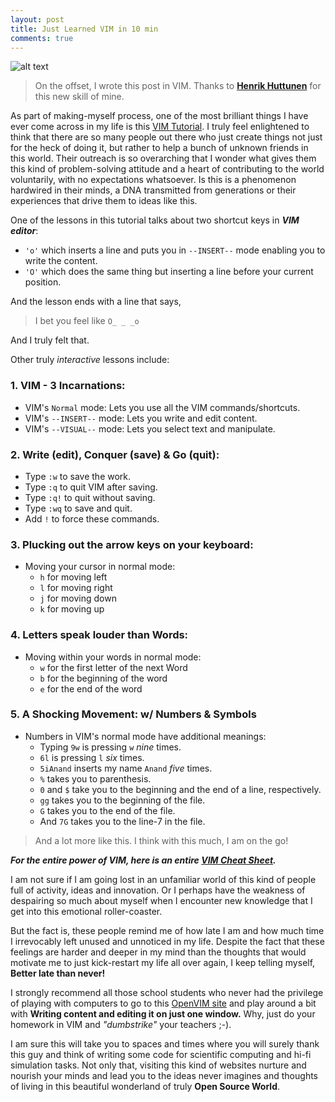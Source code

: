 ```yaml
---
layout: post
title: Just Learned VIM in 10 min
comments: true
---
```


![alt text](http://www.ibm.com/developerworks/aix/library/au-speakingunix_vim/04_vim.jpg "VIM")

> On the offset, I wrote this post in VIM. Thanks to **[Henrik Huttunen](http://personal.inet.fi/koti/egaga/)** for this new skill of mine.

As part of making-myself process, one of the most brilliant things I have ever come across in my life is this  [VIM Tutorial](http://openvim.com/). I truly feel enlightened to think that there are so many people out there who just create things not just for the heck of doing it, but rather to help a bunch of unknown friends in this world. Their outreach is so overarching that I wonder what gives them this kind of problem-solving attitude and a heart of contributing to the world voluntarily, with no expectations whatsoever. Is this is a phenomenon hardwired in their minds, a DNA transmitted from generations or their experiences that drive them to ideas like this.

One of the lessons in this tutorial talks about two shortcut keys in ***VIM editor***:
* `'o'` which inserts a line and puts you in `--INSERT--` mode enabling you to write the content.
* `'O'` which does the same thing but inserting a line before your current position.

And the lesson ends with a line that says,
> I bet you feel like `O_ _ _o`

And I truly felt that.

Other truly _interactive_ lessons include:

### 1. VIM - 3 Incarnations:
  * VIM's `Normal` mode: Lets you use all the VIM commands/shortcuts.
  * VIM's `--INSERT--` mode: Lets you write and edit content.
  * VIM's `--VISUAL--` mode: Lets you select text and manipulate.

### 2. Write (edit), Conquer (save) & Go (quit):
  * Type `:w` to save the work.
  * Type `:q` to quit VIM after saving.
  * Type `:q!` to quit without saving.
  * Type `:wq` to save and quit.
  * Add `!` to force these commands.

### 3. Plucking out the arrow keys on your keyboard:
  * Moving your cursor in normal mode:
    * `h` for moving left
    * `l` for moving right
    * `j` for moving down
    * `k` for moving up

### 4. Letters speak louder than Words:
  * Moving within your words in normal mode:
    * `w` for the first letter of the next Word
    * `b` for the beginning of the word
    * `e` for the end of the word

### 5. A Shocking Movement: w/ Numbers & Symbols
  * Numbers in VIM's normal mode have additional meanings:
    * Typing `9w` is pressing `w` _nine_ times.
    * `6l` is pressing `l` _six_ times.
    * `5iAnand` inserts my name `Anand` _five_ times.
    * `%` takes you to parenthesis.
    * `0` and `$` take you to the beginning and the end of a line, respectively.
    * `gg` takes you to the beginning of the file.
    * `G` takes you to the end of the file.
    * And `7G` takes you to the line-7 in the file.

> And a lot more like this. I think with this much, I am on the go!

***For the entire power of VIM, here is an entire [VIM Cheat Sheet](http://www.cse.iitk.ac.in/users/bms/pdfDoc/UnixviHelp.pdf).***

I am not sure if I am going lost in an unfamiliar world of this kind of people full of activity, ideas and innovation. Or I perhaps have the weakness of despairing so much about myself when I encounter new knowledge that I get into this emotional roller-coaster.

But the fact is, these people remind me of how late I am and how much time I irrevocably left unused and unnoticed in my life. Despite the fact that these feelings are harder and deeper in my mind than the thoughts that would motivate me to just kick-restart my life all over again, I keep telling myself, **Better late than never!**

I strongly recommend all those school students who never had the privilege of playing with computers to go to this [OpenVIM site](http://openvim.com/) and play around a bit with **Writing content and editing it on just one window.** Why, just do your homework in VIM and _"dumbstrike"_ your teachers ;-).

I am sure this will take you to spaces and times where you will surely thank this guy and think of writing some code for scientific computing and hi-fi simulation tasks. Not only that, visiting this kind of websites nurture and nourish your minds and lead you to the ideas never imagines and thoughts of living in this beautiful wonderland of truly **Open Source World**.
